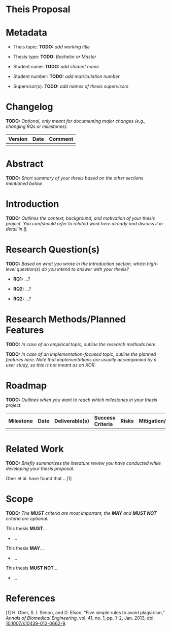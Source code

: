 # Theis Proposal

# Metadata

-   Theis topic: **TODO:** *add working title*

-   Thesis type: **TODO:** *Bachelor or Master*

-   Student name: **TODO:** *add student name*

-   Student number: **TODO:** *add matriculation number*

-   Supervisor(s): **TODO:** *add names of thesis supervisors*

# Changelog

**TODO:** *Optional, only meant for documenting major changes (e.g.,
changing RQs or milestones).*

<table>
<thead>
<tr>
<th style="text-align: left;"><strong>Version</strong></th>
<th style="text-align: left;"><strong>Date</strong></th>
<th style="text-align: left;"><strong>Comment</strong></th>
</tr>
</thead>
<tbody>
<tr>
<td style="text-align: left;"></td>
<td style="text-align: left;"></td>
<td style="text-align: left;"></td>
</tr>
</tbody>
</table>

# Abstract

**TODO:** *Short summary of your thesis based on the other sections
mentioned below.*

# Introduction

**TODO:** *Outlines the context, background, and motivation of your
thesis project. You can/should refer to related work here already and
discuss it in detail in
<a href="#sec:related-work" data-reference-type="ref+label"
data-reference="sec:related-work">8</a>.*

# Research Question(s)

**TODO:** *Based on what you wrote in the introduction section, which
high-level question(s) do you intend to answer with your thesis?*

-   **RQ1:** ...?

-   **RQ2:** ...?

-   **RQ2:** ...?

# Research Methods/Planned Features

**TODO:** *In case of an empirical topic, outline the research methods
here.*

**TODO:** *In case of an implementation-focused topic, outline the
planned features here. Note that implementations are usually accompanied
by a user study, so this is not meant as an XOR.*

# Roadmap

**TODO:** *Outlines when you want to reach which milestones in your
thesis project.*

<table>
<thead>
<tr>
<th style="text-align: left;"><strong>Milestone</strong></th>
<th style="text-align: left;"><strong>Date</strong></th>
<th style="text-align: left;"><strong>Deliverable(s)</strong></th>
<th style="text-align: left;"><strong>Success Criteria</strong></th>
<th style="text-align: left;"><strong>Risks</strong></th>
<th
style="text-align: left;"><strong>Mitigation/Alternatives</strong></th>
</tr>
</thead>
<tbody>
<tr>
<td style="text-align: left;"></td>
<td style="text-align: left;"></td>
<td style="text-align: left;"></td>
<td style="text-align: left;"></td>
<td style="text-align: left;"></td>
<td style="text-align: left;"></td>
</tr>
</tbody>
</table>

# Related Work

**TODO:** *Briefly summarizes the literature review you have conducted
while developing your thesis proposal.*

Ober et al. have found that... \[1\]

# Scope

**TODO:** *The **MUST** criteria are most important, the **MAY** and
**MUST NOT** criteria are optional.*

This thesis **MUST**...

-   ...

This thesis **MAY**...

-   ...

This thesis **MUST NOT**...

-   ...

# References

<span class="csl-left-margin">\[1\]
</span><span class="csl-right-inline">H. Ober, S. I. Simon, and D.
Elson, “Five simple rules to avoid plagiarism,” *Annals of Biomedical
Engineering*, vol. 41, no. 1, pp. 1–2, Jan. 2013, doi:
[10.1007/s10439-012-0662-9](https://doi.org/10.1007/s10439-012-0662-9).</span>
